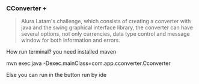 ### CConverter +

> Alura Latam's challenge, which consists of creating a converter with java and the swing graphical interface library, the converter can have several options, not only currencies, data type control and message window for both information and errors.


How run terminal? you need installed maven

mvn exec:java -Dexec.mainClass=com.app.cconverter.Cconverter

Else you can run in the button run by ide